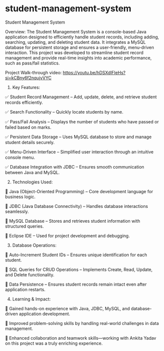 # student-management-system
Student Management System

Overview:
The Student Management System is a console-based Java application designed to efficiently handle student records, including adding, searching, updating, and deleting student data. It integrates a MySQL database for persistent storage and ensures a user-friendly, menu-driven interaction.
This project was developed to streamline student record management and provide real-time insights into academic performance, such as pass/fail statistics.

Project Walk-through video: https://youtu.be/hDSXdlFIeHs?si=kCBny6f2nqujvVYC

1. Key Features:

✅ Student Record Management – Add, update, delete, and retrieve student records efficiently.

✅ Search Functionality – Quickly locate students by name.

✅ Pass/Fail Analysis – Displays the number of students who have passed or failed based on marks.

✅ Persistent Data Storage – Uses MySQL database to store and manage student details securely.

✅ Menu-Driven Interface – Simplified user interaction through an intuitive console menu.

✅ Database Integration with JDBC – Ensures smooth communication between Java and MySQL.

2. Technologies Used:

🔹 Java (Object-Oriented Programming) – Core development language for business logic.

🔹 JDBC (Java Database Connectivity) – Handles database interactions seamlessly.

🔹 MySQL Database – Stores and retrieves student information with structured queries.

🔹 Eclipse IDE – Used for project development and debugging.

3. Database Operations:

🔹 Auto-Increment Student IDs – Ensures unique identification for each student.

🔹 SQL Queries for CRUD Operations – Implements Create, Read, Update, and Delete functionality.

🔹 Data Persistence – Ensures student records remain intact even after application restarts.

4. Learning & Impact:

🔹 Gained hands-on experience with Java, JDBC, MySQL, and database-driven application development.

🔹 Improved problem-solving skills by handling real-world challenges in data management.

🔹 Enhanced collaboration and teamwork skills—working with Ankita Yadav on this project was a truly enriching experience.

